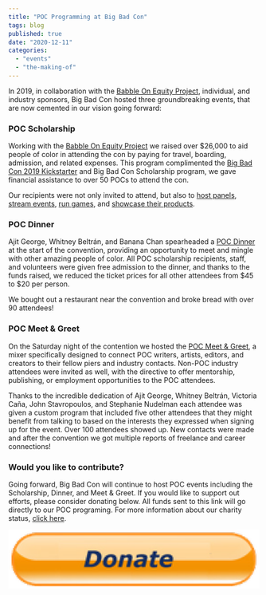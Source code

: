 ```yaml
---
title: "POC Programming at Big Bad Con"
tags: blog
published: true
date: "2020-12-11"
categories: 
  - "events"
  - "the-making-of"
---
```


In 2019, in collaboration with the [Babble On Equity Project](https://www.bigbadcon.com/babble-on-equity-project/), individual, and industry sponsors, Big Bad Con hosted three groundbreaking events, that are now cemented in our vision going forward:

### POC Scholarship

Working with the [Babble On Equity Project](https://www.bigbadcon.com/babble-on-equity-project/) we raised over $26,000 to aid people of color in attending the con by paying for travel, boarding, admission, and related expenses. This program complimented the [Big Bad Con 2019 Kickstarter](https://www.kickstarter.com/projects/1157274964/big-bad-con-2019) and Big Bad Con Scholarship program, we gave financial assistance to over 50 POCs to attend the con.

Our recipients were not only invited to attend, but also to [host panels](https://www.bigbadcon.com/archive-of-past-events/), [stream events](https://www.bigbadcon.com/archive-of-past-events/), [run games](https://www.bigbadcon.com/archive-of-past-events/), and [showcase their products](https://www.bigbadcon.com/small-press-vendor-signup/).

### POC Dinner

Ajit George, Whitney Beltrán, and Banana Chan spearheaded a [POC Dinner](https://www.bigbadcon.com/big-bad-con-2019-poc-dinner/) at the start of the convention, providing an opportunity to meet and mingle with other amazing people of color. All POC scholarship recipients, staff, and volunteers were given free admission to the dinner, and thanks to the funds raised, we reduced the ticket prices for all other attendees from $45 to $20 per person.

We bought out a restaurant near the convention and broke bread with over 90 attendees!

### POC Meet & Greet

On the Saturday night of the contention we hosted the [POC Meet & Greet](https://www.bigbadcon.com/events/poc-meet-and-greet/), a mixer specifically designed to connect POC writers, artists, editors, and creators to their fellow piers and industry contacts. Non-POC industry attendees were invited as well, with the directive to offer mentorship, publishing, or employment opportunities to the POC attendees.

Thanks to the incredible dedication of Ajit George, Whitney Beltrán, Victoria Caña, John Stavropoulos, and Stephanie Nudelman each attendee was given a custom program that included five other attendees that they might benefit from talking to based on the interests they expressed when signing up for the event. Over 100 attendees showed up. New contacts were made and after the convention we got multiple reports of freelance and career connections!

### Would you like to contribute?

Going forward, Big Bad Con will continue to host POC events including the Scholarship, Dinner, and Meet & Greet. If you would like to support out efforts, please consider donating below. All funds sent to this link will go directly to our POC programing. For more information about our charity status, [click here](https://www.bigbadcon.com/proof-of-501c3-status/).

[![](/images/PinClipart.com_donate-clipart_3805904.png)](https://www.paypal.com/us/fundraiser/charity/1653860)
